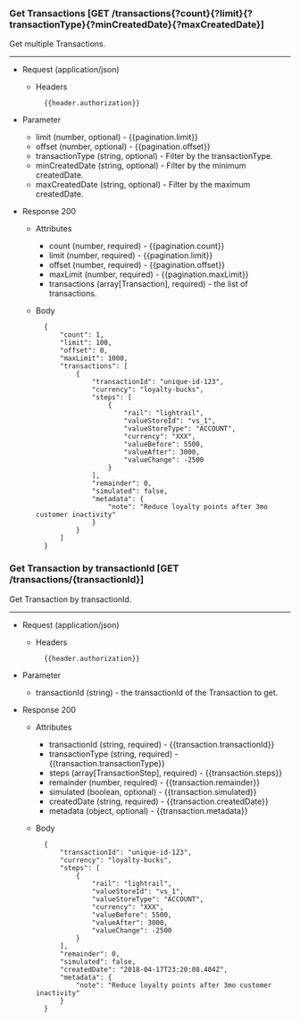 ### Get Transactions [GET /transactions{?count}{?limit}{?transactionType}{?minCreatedDate}{?maxCreatedDate}]

Get multiple Transactions.

---
+ Request (application/json)
    + Headers
    
            {{header.authorization}}

+ Parameter
    + limit (number, optional) - {{pagination.limit}}
    + offset (number, optional) - {{pagination.offset}}
    + transactionType (string, optional) - Filter by the transactionType.
    + minCreatedDate (string, optional) - Filter by the minimum createdDate.
    + maxCreatedDate (string, optional) - Filter by the maximum createdDate.

+ Response 200
    + Attributes
        + count (number, required) - {{pagination.count}}
        + limit (number, required) - {{pagination.limit}}
        + offset (number, required) - {{pagination.offset}}
        + maxLimit (number, required) - {{pagination.maxLimit}}
        + transactions (array[Transaction], required) - the list of transactions.

    + Body

            {
                "count": 1,
                "limit": 100,
                "offset": 0,
                "maxLimit": 1000,
                "transactions": [
                    {
                        "transactionId": "unique-id-123",
                        "currency": "loyalty-bucks",
                        "steps": [
                            {
                                "rail": "lightrail",
                                "valueStoreId": "vs_1",
                                "valueStoreType": "ACCOUNT",
                                "currency": "XXX",
                                "valueBefore": 5500,
                                "valueAfter": 3000,
                                "valueChange": -2500
                            }
                        ],
                        "remainder": 0,
                        "simulated": false,
                        "metadata": {
                            "note": "Reduce loyalty points after 3mo customer inactivity"
                        }
                    }
                ]
            }


### Get Transaction by transactionId [GET /transactions/{transactionId}]

Get Transaction by transactionId.

---

+ Request (application/json)
    + Headers
    
            {{header.authorization}}

+ Parameter
    + transactionId (string) - the transactionId of the Transaction to get.

+ Response 200
    + Attributes
        + transactionId (string, required) - {{transaction.transactionId}}
        + transactionType (string, required) - {{transaction.transactionType}}
        + steps (array[TransactionStep], required) - {{transaction.steps}}
        + remainder (number, required) - {{transaction.remainder}}
        + simulated (boolean, optional) - {{transaction.simulated}}
        + createdDate (string, required) - {{transaction.createdDate}}
        + metadata (object, optional) - {{transaction.metadata}}

    + Body

            {
                "transactionId": "unique-id-123",
                "currency": "loyalty-bucks",
                "steps": [
                    {
                        "rail": "lightrail",
                        "valueStoreId": "vs_1",
                        "valueStoreType": "ACCOUNT",
                        "currency": "XXX",
                        "valueBefore": 5500,
                        "valueAfter": 3000,
                        "valueChange": -2500
                    }
                ],
                "remainder": 0,
                "simulated": false,
                "createdDate": "2018-04-17T23:20:08.404Z",
                "metadata": {
                    "note": "Reduce loyalty points after 3mo customer inactivity"
                }
            }
